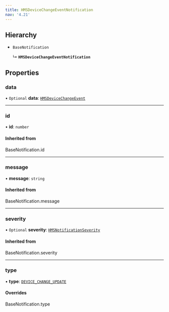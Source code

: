 ```yaml
---
title: HMSDeviceChangeEventNotification
nav: '4.21'
---
```


## Hierarchy

- `BaseNotification`

  ↳ **`HMSDeviceChangeEventNotification`**

## Properties

### data

• `Optional` **data**: [`HMSDeviceChangeEvent`](/api-reference/javascript/v2/interfaces/HMSDeviceChangeEvent)

---

### id

• **id**: `number`

#### Inherited from

BaseNotification.id

---

### message

• **message**: `string`

#### Inherited from

BaseNotification.message

---

### severity

• `Optional` **severity**: [`HMSNotificationSeverity`](/api-reference/javascript/v2/enums/HMSNotificationSeverity)

#### Inherited from

BaseNotification.severity

---

### type

• **type**: [`DEVICE_CHANGE_UPDATE`](/api-reference/javascript/v2/enums/HMSNotificationTypes#device_change_update)

#### Overrides

BaseNotification.type
